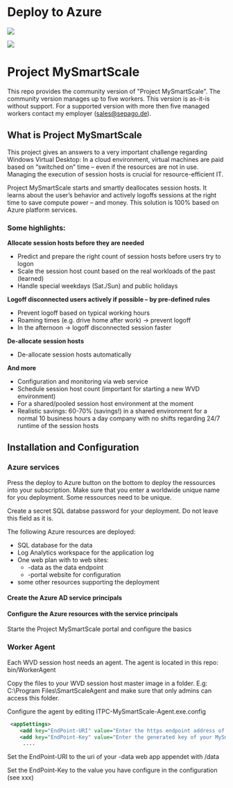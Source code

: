 # Deploy to Azure

 <a href="https://portal.azure.com/#create/Microsoft.Template/uri/https%3A%2F%2Fraw.githubusercontent.com%2FMarcelMeurer%2FProject-MySmartScale%2Fmaster%2Ftemplate.json" target="_blank"><img src="http://azuredeploy.net/deploybutton.png"/></a>




 <a href="https://portal.azure.com/#create/Microsoft.Template/uri/https%3A%2F%2Fraw.githubusercontent.com%2FMarcelMeurer%2FProject-MySmartScale%2Fmaster%2Ftemplate.test.json" target="_blank"><img src="http://azuredeploy.net/deploybutton.png"/></a>



# Project MySmartScale

This repo provides the community version of "Project MySmartScale". The community version manages up to five workers. This version is as-it-is without support. For a supported version with more then five managed workers contact my employer (sales@sepago.de).

## What is Project MySmartScale

This project gives an answers to a very important challenge regarding Windows Virtual Desktop: In a cloud environment, virtual machines are paid based on “switched on” time – even if the resources are not in use. Managing the execution of session hosts is crucial for resource-efficient IT.

Project MySmartScale starts and smartly deallocates session hosts. It learns about the user’s behavior and actively logoffs sessions at the right time to save compute power – and money. This solution is 100% based on Azure platform services. 

### Some highlights:

**Allocate session hosts before they are needed**

- Predict and prepare the right count of session hosts before users try to logon
- Scale the session host count based on the real workloads of the past (learned)
- Handle special weekdays (Sat./Sun) and public holidays

**Logoff disconnected users actively if possible – by pre-defined rules**

- Prevent logoff based on typical working hours
- Roaming times (e.g. drive home after work) -> prevent logoff
- In the afternoon -> logoff disconnected session faster

**De-allocate session hosts**

- De-allocate session hosts automatically

**And more**

- Configuration and monitoring via web service
- Schedule session host count (important for starting a new WVD environment)
- For a shared/pooled session host environment at the moment 
- Realistic savings: 60-70% (savings!) in a shared environment for a normal 10 business hours a day      company with no shifts regarding 24/7 runtime of the session hosts

## Installation and Configuration

### Azure services

Press the deploy to Azure button on the bottom to deploy the ressources into your subscription. Make sure that you enter a worldwide unique name for you deployment. Some ressources need to be unique.

Create a secret SQL databse password for your deployment. Do not leave this field as it is.

The following Azure resources are deployed:

- SQL database for the data
- Log Analytics workspace for the application log
- One web plan with to web sites:
  - -data as the data endpoint
  - -portal website for configuration
- some other resources supporting the deployment

#### Create the Azure AD service principals

#### Configure the Azure resources with the service principals

Starte the Project MySmartScale portal and configure the basics

### Worker Agent

Each WVD session host needs an agent. The agent is located in this repo: bin/WorkerAgent

Copy the files to your WVD session host master image in a folder. E.g: C:\Program Files\SmartScaleAgent and make sure that only admins can access this folder.

Configure the agent by editing ITPC-MySmartScale-Agent.exe.config

```xml
 <appSettings>
    <add key="EndPoint-URI" value="Enter the https endpoint address of your MySmartScale data instance starting with https://your-installation.azurewebsites.net/data"/>
    <add key="EndPoint-Key" value="Enter the generated key of your MySmartScale configuration (visit the portal site)"/>
     ....
```

Set the EndPoint-URI to the uri of your -data web app appendet with /data

Set the EndPoint-Key to the value you have configure in the configuration (see xxx)

